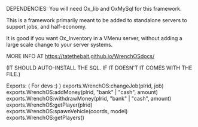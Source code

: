 DEPENDENCIES:
You will need Ox_lib and OxMySql for this framework.

This is a framework primarily meant to be added to standalone servers to support jobs, and half-economy.

It is good if you want Ox_Inventory in a VMenu server, without adding a large scale change to your server systems.

MORE INFO AT <a>https://tatethebait.github.io/WrenchOSdocs/</a>


(IT SHOULD AUTO-INSTALL THE SQL. IF IT DOESN'T IT COMES WITH THE FILE.)


Exports: ( For devs :) )
    exports.WrenchOS:changeJob(plrid, job)
    exports.WrenchOS:addMoney(plrid, "bank" | "cash", amount)
    exports.WrenchOS:withdrawMoney(plrid, "bank" | "cash", amount)
    exports.WrenchOS:getPlayer(plrid)
    exports.WrenchOS:spawnVehicle(coords, model)
    exports.WrenchOS:getPlayers()
